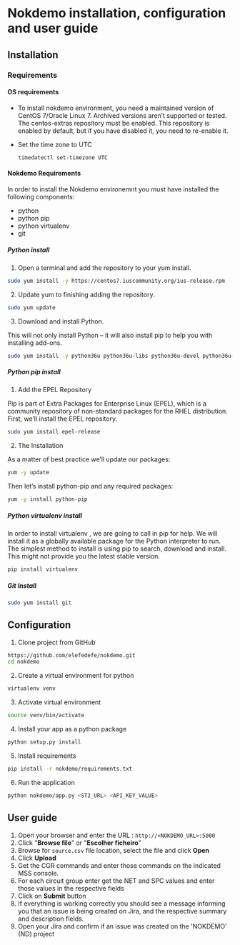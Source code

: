 # Nokdemo installation, configuration and user guide

## Installation

### Requirements

#### OS requirements

* To install nokdemo environment, you need a maintained version of CentOS 7/Oracle Linux 7. Archived versions aren’t supported or tested. The centos-extras repository must be enabled. This repository is enabled by default, but if you have disabled it, you need to re-enable it.
* Set the time zone to UTC

    `timedatectl set-timezone UTC`

#### Nokdemo Requirements

In order to install the Nokdemo environemnt you must have installed the following components:

* python
* python pip
* python virtualenv
* git

##### Python install

1. Open a terminal and add the repository to your yum install.

```bash
sudo yum install -y https://centos7.iuscommunity.org/ius-release.rpm
```

2. Update yum to finishing adding the repository.

```bash
sudo yum update
```

3. Download and install Python.

This will not only install Python – it will also install pip to help you with installing add-ons.

```bash
sudo yum install -y python36u python36u-libs python36u-devel python36u-pip
```

##### Python pip install

1. Add the EPEL Repository

Pip is part of Extra Packages for Enterprise Linux (EPEL), which is a community repository of non-standard packages for the RHEL distribution. First, we’ll install the EPEL repository.

```bash
sudo yum install epel-release
```

2. The Installation

As a matter of best practice we’ll update our packages:

```bash
yum -y update
```

Then let’s install python-pip and any required packages:

```bash
yum -y install python-pip
```

##### Python virtualenv install

In order to install virtualenv , we are going to call in pip for help. We will install it as a globally available package for the Python interpreter to run.
The simplest method to install is using pip to search, download and install. This might not provide you the latest stable version.

```bash
pip install virtualenv
```

##### Git Install

```bash
sudo yum install git
```

## Configuration

1. Clone project from GitHub

```bash
https://github.com/elefedefe/nokdemo.git
cd nokdemo
```

2. Create a virtual environment for python

```bash
virtualenv venv
```

3. Activate virtual environment

```bash
source venv/bin/activate
```

4. Install your app as a python package

```bash
python setup.py install
```

5. Install requirements

```bash
pip install -r nokdemo/requirements.txt
```

6. Run the application

```bash
python nokdemo/app.py <ST2_URL> <API_KEY_VALUE>
```

## User guide

1. Open your browser and enter the URL : `http://<NOKDEMO_URL>:5000`
2. Click "**Browse file**" or "**Escolher ficheiro**"
3. Browse for `source.csv` file location, select the file and click **Open**
4. Click **Upload**
5. Get the CGR commands and enter those commands on the indicated MSS console.
6. For each circuit group enter get the NET and SPC values and enter those values in the respective fields
7. Click on **Submit** button
8. If everything is working correctly you should see a message informing you that an issue is being created on Jira, and the respective summary and description fields.
9. Open your Jira and confirm if an issue was created on the 'NOKDEMO' (ND) project
